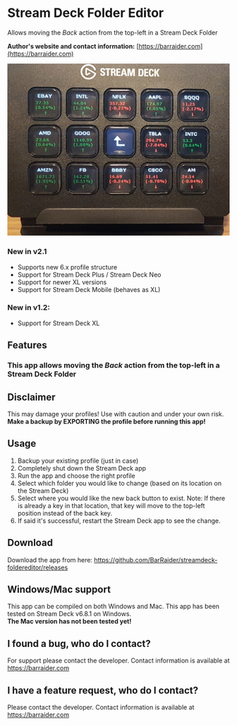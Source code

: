 # Stream Deck Folder Editor

Allows moving the *Back* action from the top-left in a Stream Deck Folder

**Author's website and contact information:** [https://barraider.com](https://barraider.com)

<img src="/_images/folder.jpg">

### New in v2.1
- Supports new 6.x profile structure
- Support for Stream Deck Plus / Stream Deck Neo
- Support for newer XL versions
- Support for Stream Deck Mobile (behaves as XL)


### New in v1.2:
- Support for Stream Deck XL

## Features
### This app allows moving the *Back* action from the top-left in a Stream Deck Folder

## Disclaimer
This may damage your profiles! Use with caution and under your own risk. **Make a backup by EXPORTING the profile before running this app!**

## Usage
1. Backup your existing profile (just in case)
2. Completely shut down the Stream Deck app
3. Run the app and choose the right profile
4. Select which folder you would like to change (based on its location on the Stream Deck)
5. Select where you would like the new back button to exist. 
Note: If there is already a key in that location, that key will move to the top-left position instead of the back key.
6. If said it's successful, restart the Stream Deck app to see the change.

## Download
Download the app from here: https://github.com/BarRaider/streamdeck-foldereditor/releases

## Windows/Mac support
This app can be compiled on both Windows and Mac. This app has been tested on Stream Deck v6.8.1 on Windows.  
**The Mac version has not been tested yet!**

## I found a bug, who do I contact?
For support please contact the developer. Contact information is available at https://barraider.com

## I have a feature request, who do I contact?
Please contact the developer. Contact information is available at https://barraider.com
